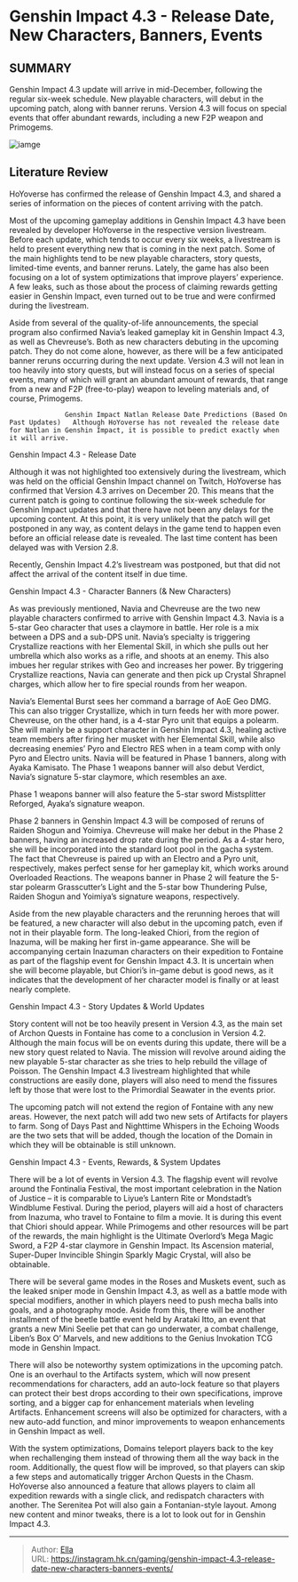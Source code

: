 # Genshin Impact 4.3 - Release Date, New Characters, Banners, Events


## SUMMARY 



  Genshin Impact 4.3 update will arrive in mid-December, following the regular six-week schedule.   New playable characters, will debut in the upcoming patch, along with banner reruns.   Version 4.3 will focus on special events that offer abundant rewards, including a new F2P weapon and Primogems.  

![iamge](https://static1.srcdn.com/wordpress/wp-content/uploads/2023/12/genshin-impact-43-release-date-characters-banners-events-chevreuse-ayaka.jpg)

## Literature Review

HoYoverse has confirmed the release of Genshin Impact 4.3, and shared a series of information on the pieces of content arriving with the patch.




Most of the upcoming gameplay additions in Genshin Impact 4.3 have been revealed by developer HoYoverse in the respective version livestream. Before each update, which tends to occur every six weeks, a livestream is held to present everything new that is coming in the next patch. Some of the main highlights tend to be new playable characters, story quests, limited-time events, and banner reruns. Lately, the game has also been focusing on a lot of system optimizations that improve players’ experience. A few leaks, such as those about the process of claiming rewards getting easier in Genshin Impact, even turned out to be true and were confirmed during the livestream.




Aside from several of the quality-of-life announcements, the special program also confirmed Navia’s leaked gameplay kit in Genshin Impact 4.3, as well as Chevreuse’s. Both as new characters debuting in the upcoming patch. They do not come alone, however, as there will be a few anticipated banner reruns occurring during the next update. Version 4.3 will not lean in too heavily into story quests, but will instead focus on a series of special events, many of which will grant an abundant amount of rewards, that range from a new and F2P (free-to-play) weapon to leveling materials and, of course, Primogems.

                  Genshin Impact Natlan Release Date Predictions (Based On Past Updates)   Although HoYoverse has not revealed the release date for Natlan in Genshin Impact, it is possible to predict exactly when it will arrive.   


 Genshin Impact 4.3 - Release Date 
          




Although it was not highlighted too extensively during the livestream, which was held on the official Genshin Impact channel on Twitch, HoYoverse has confirmed that Version 4.3 arrives on December 20. This means that the current patch is going to continue following the six-week schedule for Genshin Impact updates and that there have not been any delays for the upcoming content. At this point, it is very unlikely that the patch will get postponed in any way, as content delays in the game tend to happen even before an official release date is revealed. The last time content has been delayed was with Version 2.8.



Recently, Genshin Impact 4.2’s livestream was postponed, but that did not affect the arrival of the content itself in due time.






 Genshin Impact 4.3 - Character Banners (&amp; New Characters) 
         




As was previously mentioned, Navia and Chevreuse are the two new playable characters confirmed to arrive with Genshin Impact 4.3. Navia is a 5-star Geo character that uses a claymore in battle. Her role is a mix between a DPS and a sub-DPS unit. Navia’s specialty is triggering Crystallize reactions with her Elemental Skill, in which she pulls out her umbrella which also works as a rifle, and shoots at an enemy. This also imbues her regular strikes with Geo and increases her power. By triggering Crystallize reactions, Navia can generate and then pick up Crystal Shrapnel charges, which allow her to fire special rounds from her weapon.

Navia’s Elemental Burst sees her command a barrage of AoE Geo DMG. This can also trigger Crystallize, which in turn feeds her with more power. Chevreuse, on the other hand, is a 4-star Pyro unit that equips a polearm. She will mainly be a support character in Genshin Impact 4.3, healing active team members after firing her musket with her Elemental Skill, while also decreasing enemies’ Pyro and Electro RES when in a team comp with only Pyro and Electro units. Navia will be featured in Phase 1 banners, along with Ayaka Kamisato. The Phase 1 weapons banner will also debut Verdict, Navia’s signature 5-star claymore, which resembles an axe.






Phase 1 weapons banner will also feature the 5-star sword Mistsplitter Reforged, Ayaka’s signature weapon.




Phase 2 banners in Genshin Impact 4.3 will be composed of reruns of Raiden Shogun and Yoimiya. Chevreuse will make her debut in the Phase 2 banners, having an increased drop rate during the period. As a 4-star hero, she will be incorporated into the standard loot pool in the gacha system. The fact that Chevreuse is paired up with an Electro and a Pyro unit, respectively, makes perfect sense for her gameplay kit, which works around Overloaded Reactions. The weapons banner in Phase 2 will feature the 5-star polearm Grasscutter’s Light and the 5-star bow Thundering Pulse, Raiden Shogun and Yoimiya’s signature weapons, respectively.

Aside from the new playable characters and the rerunning heroes that will be featured, a new character will also debut in the upcoming patch, even if not in their playable form. The long-leaked Chiori, from the region of Inazuma, will be making her first in-game appearance. She will be accompanying certain Inazuman characters on their expedition to Fontaine as part of the flagship event for Genshin Impact 4.3. It is uncertain when she will become playable, but Chiori’s in-game debut is good news, as it indicates that the development of her character model is finally or at least nearly complete.






 Genshin Impact 4.3 - Story Updates &amp; World Updates 
          

Story content will not be too heavily present in Version 4.3, as the main set of Archon Quests in Fontaine has come to a conclusion in Version 4.2. Although the main focus will be on events during this update, there will be a new story quest related to Navia. The mission will revolve around aiding the new playable 5-star character as she tries to help rebuild the village of Poisson. The Genshin Impact 4.3 livestream highlighted that while constructions are easily done, players will also need to mend the fissures left by those that were lost to the Primordial Seawater in the events prior.

The upcoming patch will not extend the region of Fontaine with any new areas. However, the next patch will add two new sets of Artifacts for players to farm. Song of Days Past and Nighttime Whispers in the Echoing Woods are the two sets that will be added, though the location of the Domain in which they will be obtainable is still unknown.






 Genshin Impact 4.3 - Events, Rewards, &amp; System Updates 
          

There will be a lot of events in Version 4.3. The flagship event will revolve around the Fontinalia Festival, the most important celebration in the Nation of Justice – it is comparable to Liyue’s Lantern Rite or Mondstadt’s Windblume Festival. During the period, players will aid a host of characters from Inazuma, who travel to Fontaine to film a movie. It is during this event that Chiori should appear. While Primogems and other resources will be part of the rewards, the main highlight is the Ultimate Overlord’s Mega Magic Sword, a F2P 4-star claymore in Genshin Impact. Its Ascension material, Super-Duper Invincible Shingin Sparkly Magic Crystal, will also be obtainable.

There will be several game modes in the Roses and Muskets event, such as the leaked sniper mode in Genshin Impact 4.3, as well as a battle mode with special modifiers, another in which players need to push mecha balls into goals, and a photography mode. Aside from this, there will be another installment of the beetle battle event held by Arataki Itto, an event that grants a new Mini Seelie pet that can go underwater, a combat challenge, Liben’s Box O’ Marvels, and new additions to the Genius Invokation TCG mode in Genshin Impact.




There will also be noteworthy system optimizations in the upcoming patch. One is an overhaul to the Artifacts system, which will now present recommendations for characters, add an auto-lock feature so that players can protect their best drops according to their own specifications, improve sorting, and a bigger cap for enhancement materials when leveling Artifacts. Enhancement screens will also be optimized for characters, with a new auto-add function, and minor improvements to weapon enhancements in Genshin Impact as well.

With the system optimizations, Domains teleport players back to the key when rechallenging them instead of throwing them all the way back in the room. Additionally, the quest flow will be improved, so that players can skip a few steps and automatically trigger Archon Quests in the Chasm. HoYoverse also announced a feature that allows players to claim all expedition rewards with a single click, and redispatch characters with another. The Serenitea Pot will also gain a Fontanian-style layout. Among new content and minor tweaks, there is a lot to look out for in Genshin Impact 4.3.






---

> Author: [Ella](https://instagram.hk.cn/)  
> URL: https://instagram.hk.cn/gaming/genshin-impact-4.3-release-date-new-characters-banners-events/  

